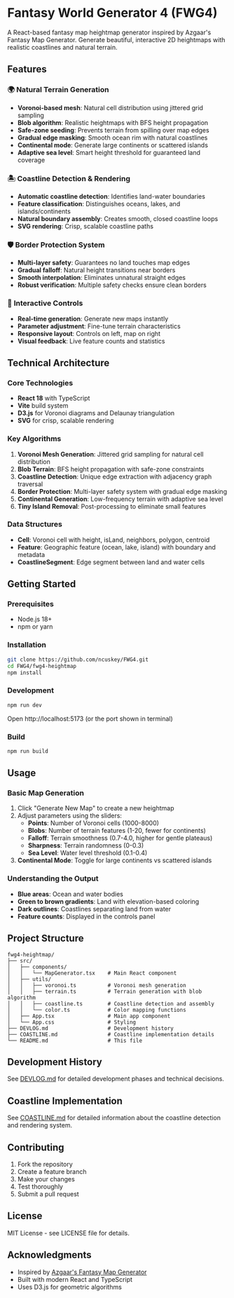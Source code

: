# Fantasy World Generator 4 (FWG4)

A React-based fantasy map heightmap generator inspired by Azgaar's Fantasy Map Generator. Generate beautiful, interactive 2D heightmaps with realistic coastlines and natural terrain.

## Features

### 🌍 **Natural Terrain Generation**
- **Voronoi-based mesh**: Natural cell distribution using jittered grid sampling
- **Blob algorithm**: Realistic heightmaps with BFS height propagation
- **Safe-zone seeding**: Prevents terrain from spilling over map edges
- **Gradual edge masking**: Smooth ocean rim with natural coastlines
- **Continental mode**: Generate large continents or scattered islands
- **Adaptive sea level**: Smart height threshold for guaranteed land coverage

### 🏝️ **Coastline Detection & Rendering**
- **Automatic coastline detection**: Identifies land-water boundaries
- **Feature classification**: Distinguishes oceans, lakes, and islands/continents
- **Natural boundary assembly**: Creates smooth, closed coastline loops
- **SVG rendering**: Crisp, scalable coastline paths

### 🛡️ **Border Protection System**
- **Multi-layer safety**: Guarantees no land touches map edges
- **Gradual falloff**: Natural height transitions near borders
- **Smooth interpolation**: Eliminates unnatural straight edges
- **Robust verification**: Multiple safety checks ensure clean borders

### 🎨 **Interactive Controls**
- **Real-time generation**: Generate new maps instantly
- **Parameter adjustment**: Fine-tune terrain characteristics
- **Responsive layout**: Controls on left, map on right
- **Visual feedback**: Live feature counts and statistics

## Technical Architecture

### Core Technologies
- **React 18** with TypeScript
- **Vite** build system
- **D3.js** for Voronoi diagrams and Delaunay triangulation
- **SVG** for crisp, scalable rendering

### Key Algorithms
1. **Voronoi Mesh Generation**: Jittered grid sampling for natural cell distribution
2. **Blob Terrain**: BFS height propagation with safe-zone constraints
3. **Coastline Detection**: Unique edge extraction with adjacency graph traversal
4. **Border Protection**: Multi-layer safety system with gradual edge masking
5. **Continental Generation**: Low-frequency terrain with adaptive sea level
6. **Tiny Island Removal**: Post-processing to eliminate small features

### Data Structures
- **Cell**: Voronoi cell with height, isLand, neighbors, polygon, centroid
- **Feature**: Geographic feature (ocean, lake, island) with boundary and metadata
- **CoastlineSegment**: Edge segment between land and water cells

## Getting Started

### Prerequisites
- Node.js 18+ 
- npm or yarn

### Installation
```bash
git clone https://github.com/ncuskey/FWG4.git
cd FWG4/fwg4-heightmap
npm install
```

### Development
```bash
npm run dev
```
Open http://localhost:5173 (or the port shown in terminal)

### Build
```bash
npm run build
```

## Usage

### Basic Map Generation
1. Click "Generate New Map" to create a new heightmap
2. Adjust parameters using the sliders:
   - **Points**: Number of Voronoi cells (1000-8000)
   - **Blobs**: Number of terrain features (1-20, fewer for continents)
   - **Falloff**: Terrain smoothness (0.7-4.0, higher for gentle plateaus)
   - **Sharpness**: Terrain randomness (0-0.3)
   - **Sea Level**: Water level threshold (0.1-0.4)
3. **Continental Mode**: Toggle for large continents vs scattered islands

### Understanding the Output
- **Blue areas**: Ocean and water bodies
- **Green to brown gradients**: Land with elevation-based coloring
- **Dark outlines**: Coastlines separating land from water
- **Feature counts**: Displayed in the controls panel

## Project Structure

```
fwg4-heightmap/
├── src/
│   ├── components/
│   │   └── MapGenerator.tsx    # Main React component
│   ├── utils/
│   │   ├── voronoi.ts          # Voronoi mesh generation
│   │   ├── terrain.ts          # Terrain generation with blob algorithm
│   │   ├── coastline.ts        # Coastline detection and assembly
│   │   └── color.ts            # Color mapping functions
│   ├── App.tsx                 # Main app component
│   └── App.css                 # Styling
├── DEVLOG.md                   # Development history
├── COASTLINE.md                # Coastline implementation details
└── README.md                   # This file
```

## Development History

See [DEVLOG.md](DEVLOG.md) for detailed development phases and technical decisions.

## Coastline Implementation

See [COASTLINE.md](COASTLINE.md) for detailed information about the coastline detection and rendering system.

## Contributing

1. Fork the repository
2. Create a feature branch
3. Make your changes
4. Test thoroughly
5. Submit a pull request

## License

MIT License - see LICENSE file for details.

## Acknowledgments

- Inspired by [Azgaar's Fantasy Map Generator](https://azgaar.github.io/Fantasy-Map-Generator/)
- Built with modern React and TypeScript
- Uses D3.js for geometric algorithms
